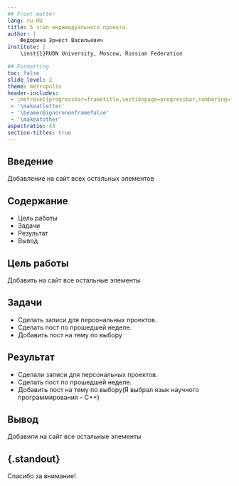 ```yaml
---
## Front matter
lang: ru-RU
title: 5 этап индивидуального проекта. 
author: |
	Федорина Эрнест Васильевич
institute: |
	\inst{1}RUDN University, Moscow, Russian Federation

## Formatting
toc: false
slide_level: 2
theme: metropolis
header-includes: 
 - \metroset{progressbar=frametitle,sectionpage=progressbar,numbering=fraction}
 - '\makeatletter'
 - '\beamer@ignorenonframefalse'
 - '\makeatother'
aspectratio: 43
section-titles: true
---
```


## Введение

Добавление на сайт всех остальных элементов

## Содержание

- Цель работы
- Задачи
- Результат
- Вывод

## Цель работы

Добавить на сайт все остальные элементы


## Задачи

- Сделать записи для персональных проектов.
- Сделать пост по прошедшей неделе.
- Добавить пост на тему по выбору

## Результат

- Сделали записи для персональных проектов.
- Сделать пост по прошедшей неделе.
- Добавить пост на тему по выбору(Я выбрал язык научного программирования - C++)

## Вывод

Добавили на сайт все остальные элементы


## {.standout}

Спасибо за внимание!
